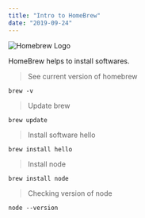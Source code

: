 ```yaml
---
title: "Intro to HomeBrew"
date: "2019-09-24"
---
```


![](https://i.imgur.com/omFnC3A.png "Homebrew Logo")

HomeBrew helps to install softwares.

> See current version of homebrew
```
brew -v
```
> Update brew
```
brew update
```
> Install software hello
```
brew install hello
```
> Install node
```
brew install node
```
> Checking version of node
```
node --version
```